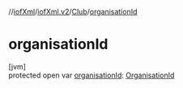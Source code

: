 //[iofXml](../../../index.md)/[iofXml.v2](../index.md)/[Club](index.md)/[organisationId](organisation-id.md)

# organisationId

[jvm]\
protected open var [organisationId](organisation-id.md): [OrganisationId](../-organisation-id/index.md)
